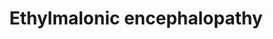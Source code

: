 ---
annotations:
- type: Pathway Ontology
  value: ethylmalonic encephalopathy pathway
- type: Disease Ontology
  value: ethylmalonic encephalopathy
authors:
- DeSl
- Andra
- Egonw
- Eweitz
- Finterly
- Fehrhart
description: Cysteine is converted into pyruvate and hydrogen sulfide (H2S) through
  desulphuration and deamination. Then, H2S is oxidised by SQR, after which ETHE1
  takes care of converting into sulfite (SO3 2-). One disorder named Ethylmalonic
  encephalopathy (EE) is linked to this pathway, a rare mitochondrial disease caused
  by variants within the ETHE1 gene.   This pathway was inspired by Chapter 9 (edition
  4) of the book of Blau (ISBN 3642403360 (978-3642403361)).
last-edited: 2021-11-30
organisms:
- Homo sapiens
redirect_from:
- /index.php/Pathway:WP5030
- /instance/WP5030
schema-jsonld:
- '@context': https://schema.org/
  '@id': https://wikipathways.github.io/pathways/WP5030.html
  '@type': Dataset
  creator:
    '@type': Organization
    name: WikiPathways
  description: Cysteine is converted into pyruvate and hydrogen sulfide (H2S) through
    desulphuration and deamination. Then, H2S is oxidised by SQR, after which ETHE1
    takes care of converting into sulfite (SO3 2-). One disorder named Ethylmalonic
    encephalopathy (EE) is linked to this pathway, a rare mitochondrial disease caused
    by variants within the ETHE1 gene.   This pathway was inspired by Chapter 9 (edition
    4) of the book of Blau (ISBN 3642403360 (978-3642403361)).
  keywords:
  - O2
  - Pyruvate
  - ETHE1
  - S2O3 2-
  - 'OXPHOS '
  - 'R, example:'
  - 2 H2O
  - (sulfate)
  - glutathione
  - CoEnzyme Q
  - pathway
  - S-sulfanylglutathione
  - Cysteine
  - (thiosulfate)
  - SO3 2-
  - Rhodanese
  - 'R-SSH, example:'
  - H2S
  - Electron
  - (sulfite)
  - SO4 2-
  - SQR
  - SOX
  license: CC0
  name: Ethylmalonic encephalopathy
seo: CreativeWork
title: Ethylmalonic encephalopathy
wpid: WP5030
---